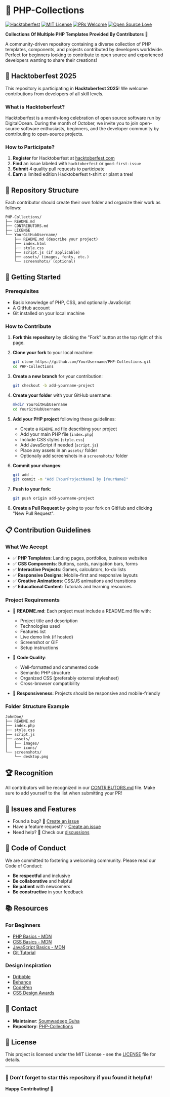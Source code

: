 # 🌟 PHP-Collections

[![Hacktoberfest](https://img.shields.io/badge/Hacktoberfest-2025-blueviolet.svg)](https://hacktoberfest.com/)
[![MIT License](https://img.shields.io/badge/License-MIT-green.svg)](https://choosealicense.com/licenses/mit/)
[![PRs Welcome](https://img.shields.io/badge/PRs-welcome-brightgreen.svg?style=flat-square)](http://makeapullrequest.com)
[![Open Source Love](https://badges.frapsoft.com/os/v1/open-source.svg?v=103)](https://github.com/ellerbrock/open-source-badges/)

**Collections Of Multiple PHP Templates Provided By Contributors** 🚀

A community-driven repository containing a diverse collection of PHP templates, components, and projects contributed by developers worldwide. Perfect for beginners looking to contribute to open source and experienced developers wanting to share their creations!

## 🎃 Hacktoberfest 2025

This repository is participating in **Hacktoberfest 2025**! We welcome contributions from developers of all skill levels.

### What is Hacktoberfest?
Hacktoberfest is a month-long celebration of open source software run by DigitalOcean. During the month of October, we invite you to join open-source software enthusiasts, beginners, and the developer community by contributing to open-source projects.

### How to Participate?
1. **Register** for Hacktoberfest at [hacktoberfest.com](https://hacktoberfest.com)
2. **Find** an issue labeled with `hacktoberfest` or `good-first-issue`
3. **Submit** 4 quality pull requests to participate
4. **Earn** a limited edition Hacktoberfest t-shirt or plant a tree!

## 📁 Repository Structure

Each contributor should create their own folder and organize their work as follows:

```
PHP-Collections/
├── README.md
├── CONTRIBUTORS.md
├── LICENSE
└── YourGitHubUsername/
    ├── README.md (describe your project)
    ├── index.html
    ├── style.css
    ├── script.js (if applicable)
    ├── assets/ (images, fonts, etc.)
    └── screenshots/ (optional)
```

## 🚀 Getting Started

### Prerequisites
- Basic knowledge of PHP, CSS, and optionally JavaScript
- A GitHub account
- Git installed on your local machine

### How to Contribute

1. **Fork this repository** by clicking the "Fork" button at the top right of this page.

2. **Clone your fork** to your local machine:
   ```bash
   git clone https://github.com/YourUsername/PHP-Collections.git
   cd PHP-Collections
   ```

3. **Create a new branch** for your contribution:
   ```bash
   git checkout -b add-yourname-project
   ```

4. **Create your folder** with your GitHub username:
   ```bash
   mkdir YourGitHubUsername
   cd YourGitHubUsername
   ```

5. **Add your PHP project** following these guidelines:
   - Create a `README.md` file describing your project
   - Add your main PHP file (`index.php`)
   - Include CSS styles (`style.css`)
   - Add JavaScript if needed (`script.js`)
   - Place any assets in an `assets/` folder
   - Optionally add screenshots in a `screenshots/` folder

6. **Commit your changes**:
   ```bash
   git add .
   git commit -m "Add [YourProjectName] by [YourName]"
   ```

7. **Push to your fork**:
   ```bash
   git push origin add-yourname-project
   ```

8. **Create a Pull Request** by going to your fork on GitHub and clicking "New Pull Request".

## 📋 Contribution Guidelines

### What We Accept
- ✅ **PHP Templates**: Landing pages, portfolios, business websites
- ✅ **CSS Components**: Buttons, cards, navigation bars, forms
- ✅ **Interactive Projects**: Games, calculators, to-do lists
- ✅ **Responsive Designs**: Mobile-first and responsive layouts
- ✅ **Creative Animations**: CSS/JS animations and transitions
- ✅ **Educational Content**: Tutorials and learning resources

### Project Requirements
- 📝 **README.md**: Each project must include a README.md file with:
  - Project title and description
  - Technologies used
  - Features list
  - Live demo link (if hosted)
  - Screenshot or GIF
  - Setup instructions

- 🎨 **Code Quality**:
  - Well-formatted and commented code
  - Semantic PHP structure
  - Organized CSS (preferably external stylesheet)
  - Cross-browser compatibility

- 📱 **Responsiveness**: Projects should be responsive and mobile-friendly

### Folder Structure Example
```
JohnDoe/
├── README.md
├── index.php
├── style.css
├── script.js
├── assets/
│   ├── images/
│   └── icons/
└── screenshots/
    └── desktop.png
```

## 🏆 Recognition

All contributors will be recognized in our [CONTRIBUTORS.md](CONTRIBUTORS.md) file. Make sure to add yourself to the list when submitting your PR!

## 🐛 Issues and Features

- Found a bug? 🐛 [Create an issue](../../issues/new)
- Have a feature request? 💡 [Create an issue](../../issues/new)
- Need help? 💬 Check our [discussions](../../discussions)

## 🤝 Code of Conduct

We are committed to fostering a welcoming community. Please read our Code of Conduct:

- **Be respectful** and inclusive
- **Be collaborative** and helpful
- **Be patient** with newcomers
- **Be constructive** in your feedback

## 📚 Resources

### For Beginners
- [PHP Basics - MDN](https://developer.mozilla.org/en-US/search?q=PHP)
- [CSS Basics - MDN](https://developer.mozilla.org/en-US/docs/Learn/CSS)
- [JavaScript Basics - MDN](https://developer.mozilla.org/en-US/docs/Learn/JavaScript)
- [Git Tutorial](https://git-scm.com/docs/gittutorial)

### Design Inspiration
- [Dribbble](https://dribbble.com/)
- [Behance](https://www.behance.net/)
- [CodePen](https://codepen.io/)
- [CSS Design Awards](https://www.cssdesignawards.com/)

## 📧 Contact

- **Maintainer**: [Soumwadeep Guha](https://github.com/soumwadeep)
- **Repository**: [PHP-Collections](https://github.com/soumwadeep/PHP-Collections)

## 📄 License

This project is licensed under the MIT License - see the [LICENSE](LICENSE) file for details.

---

### 🌟 Don't forget to star this repository if you found it helpful!

**Happy Contributing! 🎉**

